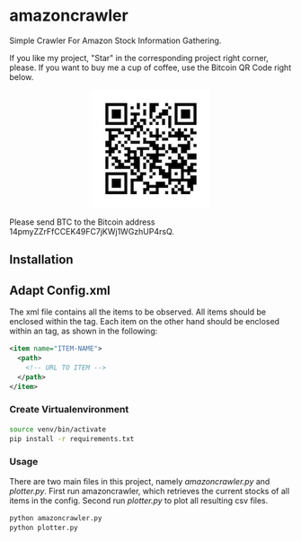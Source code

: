 # amazoncrawler
Simple Crawler For Amazon Stock Information Gathering.

If you like my project, "Star" in the corresponding project right corner, please. If you want to buy me a cup of coffee, use the Bitcoin QR Code right below.

<div align="center">
<img src="btcdonatewallet.jpg" />
</div>



Please send BTC to the Bitcoin address 14pmyZZrFfCCEK49FC7jKWj1WGzhUP4rsQ.

## Installation

## Adapt Config.xml

The xml file contains all the items to be observed. All items should be
enclosed within the <data> tag. Each item on the other hand should be
enclosed within an <item> tag, as shown in the following:


```xml
<item name="ITEM-NAME">
  <path>
    <!-- URL TO ITEM -->
  </path>
</item>
```

### Create Virtualenvironment

```bash
source venv/bin/activate
pip install -r requirements.txt
```


### Usage

There are two main files in this project, namely *amazoncrawler.py* and
*plotter.py*. First run amazoncrawler, which retrieves the current
stocks of all items in the config. Second run *plotter.py* to plot all
resulting csv files.

```bash
python amazoncrawler.py
python plotter.py
```
